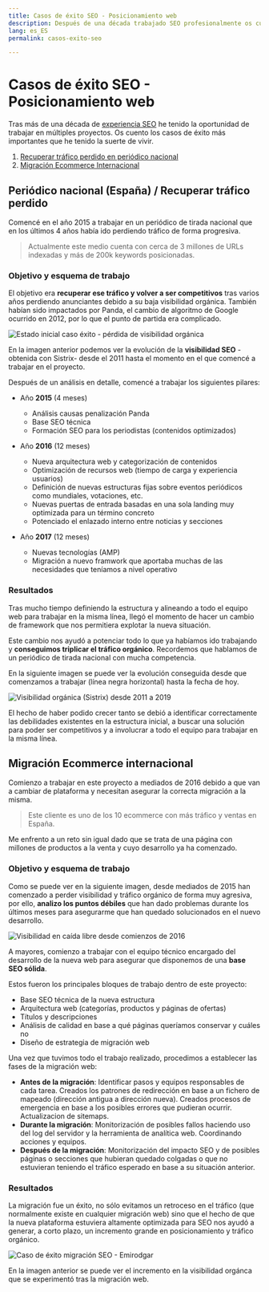 ```yaml
---
title: Casos de éxito SEO - Posicionamiento web
description: Después de una década trabajado SEO profesionalmente os cuento mis aprendizajes
lang: es_ES
permalink: casos-exito-seo

---
```


# Casos de éxito SEO - Posicionamiento web

Tras más de una década de [experiencia SEO](experiencia-seo) he tenido la oportunidad de trabajar en múltiples proyectos. Os cuento los casos de éxito más importantes que he tenido la suerte de vivir.

 1. [Recuperar tráfico perdido en periódico nacional](#periodico)
 2. [Migración Ecommerce Internacional](#ecommerce)

## <a name="periodico"></a> Periódico nacional (España) / Recuperar tráfico perdido

Comencé en el año 2015 a trabajar en un periódico de tirada nacional que en los últimos 4 años había ido perdiendo tráfico de forma progresiva.

> Actualmente este medio cuenta con cerca de 3 millones de URLs indexadas y más de 200k keywords posicionadas.

### Objetivo y esquema de trabajo

El objetivo era **recuperar ese tráfico y volver a ser competitivos** tras varios años perdiendo anunciantes debido a su baja visibilidad orgánica. También habían sido impactados por Panda, el cambio de algoritmo de Google ocurrido en 2012, por lo que el punto de partida era complicado.

![Estado inicial caso éxito - pérdida de visibilidad orgánica](https://i.imgur.com/esO1WW0.png)

En la imagen anterior podemos ver la evolución de la **visibilidad SEO** -obtenida con Sistrix- desde el 2011 hasta el momento en el que comencé a trabajar en el proyecto.

Después de un análisis en detalle, comencé a trabajar los siguientes pilares:

- Año **2015** (4 meses)
  - Análisis causas penalización Panda
  - Base SEO técnica
  - Formación SEO para los periodistas (contenidos optimizados)
  
- Año **2016** (12  meses)
     -  Nueva arquitectura web y categorización de contenidos
     -  Optimización de recursos web (tiempo de carga y experiencia usuarios)
     - Definición de nuevas estructuras fijas sobre eventos periódicos como mundiales, votaciones, etc. 
     - Nuevas puertas de entrada basadas en una sola landing muy optimizada para un término concreto
     - Potenciado el enlazado interno entre noticias y secciones
 - Año **2017** (12 meses)
   - Nuevas tecnologías (AMP)
   - Migración a nuevo framwork que aportaba muchas de las necesidades que teníamos a nivel operativo

### Resultados

Tras mucho tiempo definiendo la estructura y alineando a todo el equipo web para trabajar en la misma línea, llegó el momento de hacer un cambio de framework que nos permitiera explotar la nueva situación.

Este cambio nos ayudó a potenciar todo lo que ya habíamos ido trabajando y **conseguimos triplicar el tráfico orgánico**. Recordemos que hablamos de un periódico de tirada nacional con mucha competencia. 

En la siguiente imagen se puede ver la evolución conseguida desde que comenzamos a trabajar (línea negra horizontal) hasta la fecha de hoy.

![Visibilidad orgánica (Sistrix) desde 2011 a 2019](https://i.imgur.com/n08VP9W.png)

El hecho de haber podido crecer tanto se debió a identificar correctamente las debilidades existentes en la estructura inicial, a buscar una solución para poder ser competitivos y a involucrar a todo el equipo para trabajar en la misma línea.

## <a name="ecommerce"></a> Migración Ecommerce internacional

Comienzo a trabajar en este proyecto a mediados de 2016 debido a que van a cambiar de plataforma y necesitan asegurar la correcta migración a la misma. 

> Este cliente es uno de los 10 ecommerce con más tráfico y ventas en España.

Me enfrento a un reto sin igual dado que se trata de una página con millones de productos a la venta y cuyo desarrollo ya ha comenzado.

### Objetivo y esquema de trabajo

Como se puede ver en la siguiente imagen, desde mediados de 2015 han comenzado a perder visibilidad y tráfico orgánico de forma muy agresiva, por ello, **analizo los puntos débiles** que han dado problemas durante los últimos meses para asegurarme que han quedado solucionados en el nuevo desarrollo. 

![Visibilidad en caída libre desde comienzos de 2016](https://i.imgur.com/6HUkSGh.png)

A mayores, comienzo a trabajar con el equipo técnico encargado del desarrollo de la nueva web para asegurar que disponemos de una **base SEO sólida**.

Estos fueron los principales bloques de trabajo dentro de este proyecto:

- Base SEO técnica de la nueva estructura
- Arquitectura web (categorías, productos y páginas de ofertas)
- Títulos y descripciones
- Análisis de calidad en base a qué páginas queríamos conservar y cuáles no 
- Diseño de estrategia de migración web

Una vez que tuvimos todo el trabajo realizado, procedimos a establecer las fases de la migración web:

- **Antes de la migración**:  Identificar pasos y equipos responsables de cada tarea. Creados los patrones de redirección en base a un fichero de mapeado (dirección antigua a dirección nueva). Creados procesos de emergencia en base a los posibles errores que pudieran ocurrir. Actualizacion de sitemaps.
- **Durante la migración**: Monitorización de posibles fallos haciendo uso del log del servidor y la herramienta de analítica web. Coordinando acciones y equipos.
- **Después de la migración**: Monitorización del impacto SEO y de posibles páginas o secciones que hubieran quedado colgadas o que no estuvieran teniendo el tráfico esperado en base a su situación anterior. 


### Resultados

La migración fue un éxito, no sólo evitamos un retroceso en el tráfico (que normalmente existe en cualquier migración web) sino que el hecho de que la nueva plataforma estuviera altamente optimizada para SEO nos ayudó a generar, a corto plazo, un incremento grande en posicionamiento y tráfico orgánico.

![Caso de éxito migración SEO - Emirodgar](https://i.imgur.com/88J5XxI.png)

En la imagen anterior se puede ver el incremento en la visibilidad orgánca que se experimentó tras la migración web. 
<!--stackedit_data:
eyJoaXN0b3J5IjpbLTIwNTg4NDg0NTQsNzg1MDUwMTg3LDE2ND
Q5Njg2MTQsLTgwMDY3NjU2MCwxMTc0NTc0NTIzLDE4NzA5OTkw
NTgsMTM1MTU2OTcyMywtODY4MjU0MjkxLC0xNTg2MDMwMDM4LD
E3MjU4ODgzNTksMzg1MTM4MDI0LDEwMjg0NzU1MDBdfQ==
-->